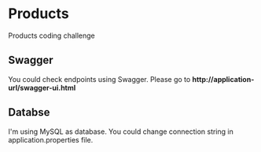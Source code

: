 # Products
Products coding challenge

## Swagger
You could check endpoints using Swagger. Please go to **http://application-url/swagger-ui.html**

## Databse
I'm using MySQL as database. You could change connection string in application.properties file.